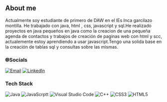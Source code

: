 
<!--
**JesusMadridPerez/JesusMadridPerez** is a ✨ _special_ ✨ repository because its `README.md` (this file) appears on your GitHub profile.

Here are some ideas to get you started:

- 🔭 I’m currently working on ...
- 🌱 I’m currently learning ...
- 👯 I’m looking to collaborate on ...
- 🤔 I’m looking for help with ...
- 💬 Ask me about ...
- 📫 How to reach me: ...
- 😄 Pronouns: ...
- ⚡ Fun fact: ...
-->

## About me
Actualmente soy estudiante de primero de DAW en el IEs Inca garcilazo montilla. He trabajado con java, html , css, javascript y sql.He realizado proyectos en java pequeños en java como la creacion de una pequeña agenda de contactos y trabajos de creación de paginas web con html y scc, actualemente estoy aprendiendo a usar javascript.Tengo una solida base en la creación de tablas sql y consultas sobre las mismas.

### 🌐Socials
[![Email](https://img.shields.io/badge/Email-EA4335?style=flat&logo=gmail&logoColor=white)](mailto:jmadridperez588@gmail.com)
[![LinkedIn](https://img.shields.io/badge/LinkedIn-0A66C2?style=flat&logo=linkedin&logoColor=white)](https://www.linkedin.com/in/jesus-madrid-undefined-692a3030b?lipi=urn%3Ali%3Apage%3Ad_flagship3_profile_view_base_contact_details%3BbE7uhy0RTlixeFTO7zMN%2Fg%3D%3D)

### Tech Stack
<div id="lenguajes">
  <img src="https://img.shields.io/badge/java-%23ED8B00.svg?style=for-the-badge&logo=openjdk&logoColor=white" alt="Java"/>
  <img src="https://img.shields.io/badge/javascript-%23323330.svg?style=for-the-badge&logo=javascript&logoColor=%23F7DF1E" alt="JavaScrptt"/>
  <img src="https://img.shields.io/badge/Visual%20Studio%20Code-0078d7.svg?style=for-the-badge&logo=visual-studio-code&logoColor=white" alt="Visual Studio Code"/>
  <img src="https://img.shields.io/badge/c++-%2300599C.svg?style=for-the-badge&logo=c%2B%2B&logoColor=white" alt="C++"/>
  <img src="https://img.shields.io/badge/css3-%231572B6.svg?style=for-the-badge&logo=css3&logoColor=white" alt="CSS3"/>
  <img src="https://img.shields.io/badge/html5-%23E34F26.svg?style=for-the-badge&logo=html5&logoColor=white" alt="HTML5"/>

  
</div>





